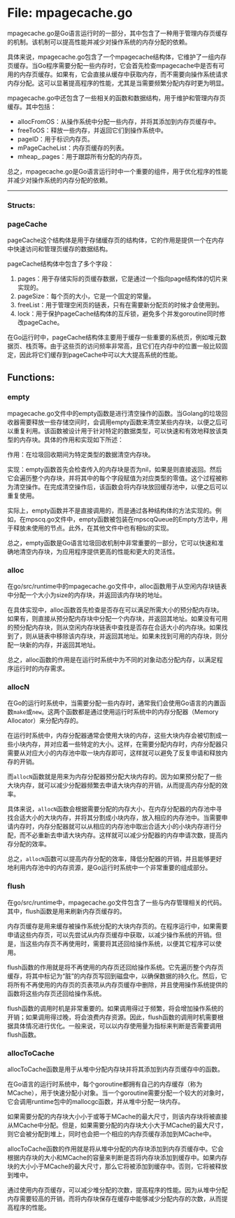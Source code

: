 # File: mpagecache.go

mpagecache.go是Go语言运行时的一部分，其中包含了一种用于管理内存页缓存的机制。该机制可以提高性能并减少对操作系统的内存分配的依赖。

具体来说，mpagecache.go包含了一个mpagecache结构体，它维护了一组内存页缓存。当Go程序需要分配一些内存时，它会首先检查mpagecache中是否有可用的内存页缓存。如果有，它会直接从缓存中获取内存，而不需要向操作系统请求内存分配。这可以显著提高程序的性能，尤其是当需要频繁分配内存时更为明显。

mpagecache.go中还包含了一些相关的函数和数据结构，用于维护和管理内存页缓存。其中包括：

- allocFromOS：从操作系统中分配一些内存，并将其添加到内存页缓存中。
- freeToOS：释放一些内存，并返回它们到操作系统中。
- pageID：用于标识内存页。
- mPageCacheList：内存页缓存的列表。
- mheap_.pages：用于跟踪所有分配的内存页。

总之，mpagecache.go是Go语言运行时中一个重要的组件，用于优化程序的性能并减少对操作系统的内存分配的依赖。




---

### Structs:

### pageCache

pageCache这个结构体是用于存储缓存页的结构体，它的作用是提供一个在内存中快速访问和管理页缓存的数据结构。

pageCache结构体中包含了多个字段：

1. pages：用于存储实际的页缓存数据，它是通过一个指向page结构体的切片来实现的。
2. pageSize：每个页的大小，它是一个固定的常量。
3. freeList：用于管理空闲页的链表，只有在需要新分配页的时候才会使用到。
4. lock：用于保护pageCache结构体的互斥锁，避免多个并发goroutine同时修改pageCache。

在Go运行时中，pageCache结构体主要用于缓存一些重要的系统页，例如堆元数据页、栈页等。由于这些页的访问频率非常高，且它们在内存中的位置一般比较固定，因此将它们缓存到pageCache中可以大大提高系统的性能。



## Functions:

### empty

mpagecache.go文件中的empty函数是进行清空操作的函数。当Golang的垃圾回收器需要释放一些存储空间时，会调用empty函数来清空某些内存块，以便之后可以重复利用。该函数被设计用于针对特定的数据类型，可以快速和有效地释放该类型的内存块。具体的作用和实现如下所述：

作用：在垃圾回收期间为特定类型的数据清空内存块。

实现：empty函数首先会检查传入的内存块是否为nil，如果是则直接返回。然后它会遍历整个内存块，并将其中的每个字段赋值为对应类型的零值。这个过程被称为清空操作。在完成清空操作后，该函数会将内存块放回缓存池中，以便之后可以重复使用。

实际上，empty函数并不是直接调用的，而是通过各种结构体的方法实现的。例如，在mpscq.go文件中，empty函数被包装在mpscqQueue的Empty方法中，用于释放未使用的节点。此外，在其他文件中也有相似的实现。

总之，empty函数是Go语言垃圾回收机制中非常重要的一部分，它可以快速和准确地清空内存块，为应用程序提供更高的性能和更大的灵活性。



### alloc

在go/src/runtime中的mpagecache.go文件中，alloc函数用于从空闲内存块链表中分配一个大小为size的内存块，并返回该内存块的地址。

在具体实现中，alloc函数首先检查是否存在可以满足所需大小的预分配内存块。如果有，则直接从预分配内存块中分配一个内存块，并返回其地址。如果没有可用的预分配内存块，则从空闲内存块链表中查找是否存在合适大小的内存块。如果找到了，则从链表中移除该内存块，并返回其地址。如果未找到可用的内存块，则分配一块新的内存，并返回其地址。

总之，alloc函数的作用是在运行时系统中为不同的对象动态分配内存，以满足程序运行时的内存需求。



### allocN

在Go的运行时系统中，当需要分配一些内存时，通常我们会使用Go语言的内置函数`make`或`new`。这两个函数都是通过使用运行时系统中的内存分配器（Memory Allocator）来分配内存的。

在运行时系统中，内存分配器通常会使用大块的内存，这些大块内存会被切割成一些小块内存，并对应着一些特定的大小。这样，在需要分配内存时，内存分配器只需要从对应大小的内存池中取一块内存即可，这样就可以避免了反复申请和释放内存的开销。

而`allocN`函数就是用来为内存分配器预分配大块内存的。因为如果预分配了一些大块内存，就可以减少分配器频繁去申请大块内存的开销，从而提高内存分配的效率。

具体来说，`allocN`函数会根据需要分配的内存大小，在内存分配器的内存池中寻找合适大小的大块内存，并将其分割成小块内存，放入相应的内存池中。当需要申请内存时，内存分配器就可以从相应的内存池中取出合适大小的小块内存进行分配，而不必重新去申请大块内存。这样就可以减少分配器的内存申请次数，提高内存分配的效率。

总之，`allocN`函数可以提高内存分配的效率，降低分配器的开销，并且能够更好地利用内存池中的内存资源，是Go运行时系统中一个非常重要的组成部分。



### flush

在go/src/runtime中，mpagecache.go文件包含了一些与内存管理相关的代码。其中，flush函数是用来刷新内存页缓存的。

内存页缓存是用来缓存被操作系统分配的大块内存页的。在程序运行中，如果需要申请这些内存页，可以先尝试从内存页缓存中获取，以减少操作系统的开销。但是，当这些内存页不再使用时，需要将其还回给操作系统，以便其它程序可以使用。

flush函数的作用就是将不再使用的内存页还回给操作系统。它先遍历整个内存页缓存，将其中标记为“脏”的内存页写回到磁盘中，以确保数据的持久化。然后，它将所有不再使用的内存页的页表项从内存页缓存中删除，并且使用操作系统提供的函数将这些内存页还回给操作系统。

flush函数的调用时机是非常重要的。如果调用得过于频繁，将会增加操作系统的开销；如果调用得过晚，将会浪费内存资源。因此，flush函数的调用时机需要根据具体情况进行优化。一般来说，可以以内存使用量为指标来判断是否需要调用flush函数。



### allocToCache

allocToCache函数是用于从堆中分配内存块并将其添加到内存页缓存中的函数。

在Go语言的运行时系统中，每个goroutine都拥有自己的内存缓存（称为MCache），用于快速分配小对象。当一个goroutine需要分配一个较大的对象时，它会调用runtime包中的mallocgc函数，并从堆中分配一块内存。

如果需要分配的内存块大小小于或等于MCache的最大尺寸，则该内存块将被直接从MCache中分配。但是，如果需要分配的内存块大小大于MCache的最大尺寸，则它会被分配到堆上，同时也会把一个相应的内存页缓存添加到MCache中。

allocToCache函数的作用就是将从堆中分配的内存块添加到内存页缓存中。它会根据内存块的大小和MCache的容量来判断是否将内存块添加到缓存中。如果内存块的大小小于MCache的最大尺寸，那么它将被添加到缓存中。否则，它将被释放到堆中。

通过使用内存页缓存，可以减少堆分配的次数，提高程序的性能。因为从堆中分配内存需要较高的开销，而将内存块保存在缓存中能够减少分配内存的次数，从而提高程序的性能。



